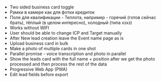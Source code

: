 - Two sided business card toggle
- Рамки в камере как для фотки кредиток
- Поле для квалификации - Теплота, например - горячий (готов сейчас брать), тёплый (в целом интересно), холодный (типа хзхз)
- Works without WIFI
- User should be able to change ICP and Target manually
- After New lead creation leave the Event name page as is
- Upload business card in bulk
- Make a photo of multiple cards in one shot
- Parallel promise - voice transcription and photo in parallel
- Show the leads card with the full name + position after we get the photo processed and then process the rest of the data
- Progressive Web App (PWA)
- Edit lead fields before export